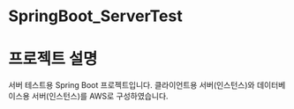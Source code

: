 # SpringBoot_ServerTest

# 프로젝트 설명
서버 테스트용 Spring Boot 프로젝트입니다. 클라이언트용 서버(인스턴스)와 데이터베이스용 서버(인스턴스)를 AWS로 구성하였습니다.
